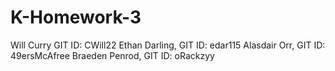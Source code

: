 # K-Homework-3
Will Curry GIT ID: CWill22
Ethan Darling, GIT ID: edar115
Alasdair Orr, GIT ID: 49ersMcAfree
Braeden Penrod, GIT ID: oRackzyy
